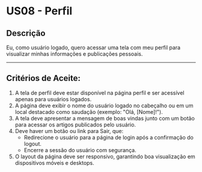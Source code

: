 # US08 - Perfil

## Descrição

Eu, como usuário logado, quero acessar uma tela com meu perfil para visualizar minhas informações e publicações pessoais.

---

## Critérios de Aceite:

1. A tela de perfil deve estar disponível na página perfil e ser acessível apenas para usuários logados.
2. A página deve exibir o nome do usuário logado no cabeçalho ou em um local destacado como saudação (exemplo: "Olá, [Nome]!").
3. A tela deve apresentar a mensagem de boas vindas junto com um botão para acessar os artigos publicados pelo usuário.
4. Deve haver um botão ou link para Sair, que:
   - Redirecione o usuário para a página de login após a confirmação do logout.
   - Encerre a sessão do usuário com segurança.
5. O layout da página deve ser responsivo, garantindo boa visualização em dispositivos móveis e desktops.
